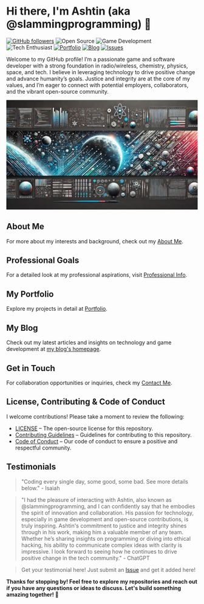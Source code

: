 # Hi there, I'm Ashtin (aka @slammingprogramming) 👋

[![GitHub followers](https://img.shields.io/github/followers/slammingprogramming?style=social)](https://github.com/slammingprogramming?tab=followers)
![Open Source](https://img.shields.io/badge/Open%20Source-💚-blue)
![Game Development](https://img.shields.io/badge/Game%20Development-🎮-orange)
![Tech Enthusiast](https://img.shields.io/badge/Tech%20Enthusiast-🚀-purple)
[![Portfolio](https://img.shields.io/badge/Portfolio-View%20Here-ff69b4)](PORTFOLIO.md)
[![Blog](https://img.shields.io/badge/Blog-Read%20Here-4CAF50)](blog/README.md)
[![Issues](https://img.shields.io/github/issues/slammingprogramming/slammingprogramming?style=flat-square)](https://github.com/slammingprogramming/slammingprogramming/issues/new)

Welcome to my GitHub profile! I’m a passionate game and software developer with a strong foundation in radio/wireless, chemistry, physics, space, and tech. I believe in leveraging technology to drive positive change and advance humanity’s goals. Justice and integrity are at the core of my values, and I’m eager to connect with potential employers, collaborators, and the vibrant open-source community.

![Banner](banner.jpg)

## About Me
For more about my interests and background, check out my [About Me](ABOUTME.md).

## Professional Goals
For a detailed look at my professional aspirations, visit [Professional Info](PROFESSIONAL.md).

## My Portfolio
Explore my projects in detail at [Portfolio](PORTFOLIO.md).

## My Blog
Check out my latest articles and insights on technology and game development at [my blog's homepage](blog/README.md).

## Get in Touch
For collaboration opportunities or inquiries, check my [Contact Me](CONTACT.md).

## License, Contributing & Code of Conduct
I welcome contributions! Please take a moment to review the following:

- [LICENSE](LICENSE) – The open-source license for this repository.
- [Contributing Guidelines](CONTRIBUTING.md) – Guidelines for contributing to this repository.
- [Code of Conduct](CODE_OF_CONDUCT.md) – Our code of conduct to ensure a positive and respectful community.

## Testimonials

> "Coding every single day, some good, some bad. See more details below." - Isaiah

> "I had the pleasure of interacting with Ashtin, also known as @slammingprogramming, and I can confidently say that he embodies the spirit of innovation and collaboration. His passion for technology, especially in game development and open-source contributions, is truly inspiring. Ashtin's commitment to justice and integrity shines through in his work, making him a valuable member of any team. Whether he’s sharing insights on programming or diving into ethical hacking, his ability to communicate complex ideas with clarity is impressive. I look forward to seeing how he continues to drive positive change in the tech community." - ChatGPT

> Get your testimonial here! Just submit an [Issue](https://github.com/slammingprogramming/slammingprogramming/issues/new) and get it added here!

**Thanks for stopping by! Feel free to explore my repositories and reach out if you have any questions or ideas to discuss. Let's build something amazing together! 🚀**
